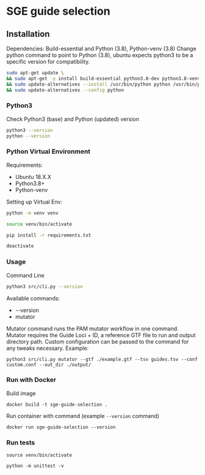 # SGE guide selection

## Installation
Dependencies:
Build-essential and Python (3.8), Python-venv (3.8)
Change python command to point to Python (3.8), ubuntu expects python3 to be a specific version for compatibility.

```sh
sudo apt-get update \
&& sudo apt-get -y install build-essential python3.8-dev python3.8-venv \
&& sudo update-alternatives --install /usr/bin/python python /usr/bin/python3.8 2  \
&& sudo update-alternatives --config python
```


### Python3
Check Python3 (base) and Python (updated) version

```sh
python3 --version
python --version
```


### Python Virtual Environment
Requirements:

- Ubuntu 18.X.X 
- Python3.8+
- Python-venv

Setting up Virtual Env:

```sh
python -m venv venv

source venv/bin/activate

pip install -r requirements.txt

deactivate
```


### Usage

Command Line

```sh
python3 src/cli.py --version
```

Available commands:
- --version
- mutator

Mutator command runs the PAM mutator workflow in one command. 
Mutator requires the Guide Loci + ID, a reference GTF file to run and output directory path. 
Custom configuration can be passed to the command for any tweaks necessary.
Example:
```
python3 src/cli.py mutator --gtf ./example.gtf --tsv guides.tsv --conf custom.conf --out_dir ./output/
```

### Run with Docker

Build image 
```
docker build -t sge-guide-selection .
```

Run container with command (example `--version` command)
```
docker run sge-guide-selection --version
```

### Run tests
```
source venv/bin/activate

python -m unittest -v
```

